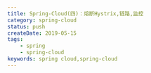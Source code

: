 ```yaml
---
title: Spring-Cloud(四)：熔断Hystrix,链路,监控
category: spring-cloud
status: push
createDate: 2019-05-15
tags:
    - spring
    - spring-cloud
keywords: spring cloud,spring-cloud
---
```

